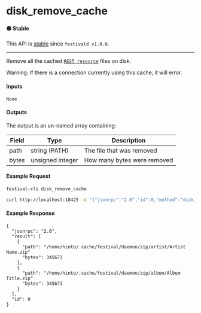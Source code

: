 # disk_remove_cache

#### 🟢 Stable
This API is [stable](/api-stability/marker.md) since `festivald v1.0.0`.

---

Remove all the cached [`REST resource`](/rest/rest.md) files on disk.

Warning: If there is a connection currently using this cache, it will error.

#### Inputs
`None`

#### Outputs
The output is an un-named array containing:

| Field | Type             | Description |
|-------|------------------|-------------|
| path  | string (PATH)    | The file that was removed
| bytes | unsigned integer | How many bytes were removed

#### Example Request
```bash
festival-cli disk_remove_cache
```
```bash
curl http://localhost:18425 -d '{"jsonrpc":"2.0","id":0,"method":"disk_remove_cache"}'
```

#### Example Response
```
{
  "jsonrpc": "2.0",
  "result": [
    {
      "path": "/home/hinto/.cache/festival/daemon/zip/artist/Artist Name.zip"
      "bytes": 345673
    },
    {
      "path": "/home/hinto/.cache/festival/daemon/zip/album/Album Title.zip"
      "bytes": 345673
    }
  ],
  "id": 0
}
```
